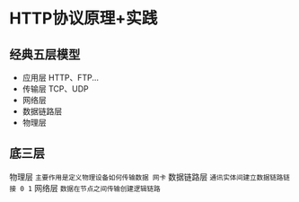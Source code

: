 # HTTP协议原理+实践

## 经典五层模型
* 应用层 HTTP、FTP...
* 传输层 TCP、UDP
* 网络层
* 数据链路层
* 物理层

## 底三层
物理层 `主要作用是定义物理设备如何传输数据 网卡`
数据链路层 `通讯实体间建立数据链路链接 0 1`
网络层 `数据在节点之间传输创建逻辑链路`
